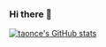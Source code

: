 ### Hi there 👋

[![taonce's GitHub stats](https://github-readme-stats.vercel.app/api?username=taonce)](https://github.com/anuraghazra/github-readme-stats)

<!--
**Taonce/Taonce** is a ✨ _special_ ✨ repository because its `README.md` (this file) appears on your GitHub profile.

Here are some ideas to get you started:

- 🔭 I’m currently working on ...
- 🌱 I’m currently learning ...
- 👯 I’m looking to collaborate on ...
- 🤔 I’m looking for help with ...
- 💬 Ask me about ...
- 📫 How to reach me: ...
- 😄 Pronouns: ...
- ⚡ Fun fact: ...
-->
